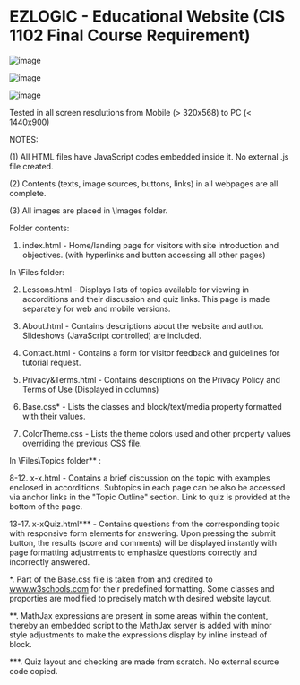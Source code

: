 # EZLOGIC - Educational Website (CIS 1102 Final Course Requirement)

![image](https://github.com/20100215/EZLOGIC/assets/84717650/c0f39143-bab5-4ca7-8853-0a9a362f074c)

![image](https://github.com/20100215/EZLOGIC/assets/84717650/a9ab64ed-4391-4b38-8ac4-ae860f6a69c5)

![image](https://github.com/20100215/EZLOGIC/assets/84717650/7ace16c9-fa0d-40f9-a26b-afa897805566)


Tested in all screen resolutions from Mobile (> 320x568) to PC (< 1440x900)

NOTES: 

(1) All HTML files have JavaScript codes embedded inside it. No external .js file created.

(2) Contents (texts, image sources, buttons, links) in all webpages are all complete.

(3) All images are placed in \Images folder.
 
Folder contents:
1. index.html - Home/landing page for visitors with site introduction and objectives. (with hyperlinks and button accessing all other pages)

In \Files folder:

2. Lessons.html        - Displays lists of topics available for viewing in accorditions and their discussion and quiz links.
                              This page is made separately for web and mobile versions.
3. About.html          - Contains descriptions about the website and author. Slideshows (JavaScript controlled) are included.
  
4. Contact.html        - Contains a form for visitor feedback and guidelines for tutorial request.

5. Privacy&Terms.html  - Contains descriptions on the Privacy Policy and Terms of Use (Displayed in columns) 

6. Base.css*           - Lists the classes and block/text/media property formatted with their values.

7. ColorTheme.css      - Lists the theme colors used and other property values overriding the previous CSS file.

In \Files\Topics folder** :

8-12. x-x.html         - Contains a brief discussion on the topic with examples enclosed in accorditions.
                              Subtopics in each page can be also be accessed via anchor links in the "Topic Outline" section.
                              Link to quiz is provided at the bottom of the page.

13-17. x-xQuiz.html*** - Contains questions from the corresponding topic with responsive form elements for answering.
                              Upon pressing the submit button, the results (score and comments) will be displayed instantly with
                              page formatting adjustments to emphasize questions correctly and incorrectly answered.

   *.   Part of the Base.css file is taken from and credited to www.w3schools.com for their predefined formatting.
        Some classes and proporties are modified to precisely match with desired website layout.
 
   **.  MathJax expressions are present in some areas within the content, thereby an embedded script to the MathJax
        server is added with minor style adjustments to make the expressions display by inline instead of block.
   
   ***. Quiz layout and checking are made from scratch. No external source code copied.
